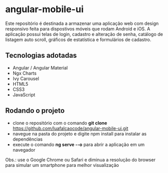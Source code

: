 # angular-mobile-ui
Este repositório é destinada a armazenar uma aplicação web com design responsivo feita para dispostivos móveis que rodam Android e iOS. A aplicação possui telas de login, cadastro e alteração de senha, catálogo de listagem auto scroll, gráficos de estatística e formulários de cadastro. 

## Tecnologias adotadas

+ Angular / Angular Material
+ Ngx Charts
+ Ivy Carousel
+ HTML5
+ CSS3
+ JavaScript


## Rodando o projeto

+ clone o repositório com o comando  **git clone** https://github.com/luafalcaocode/angular-mobile-ui.git
+ navegue na pasta do projeto e digite npm install para instalar as dependências
+ execute o comando **ng serve --o** para abrir a aplicação em um navegador

Obs.: use o Google Chrome ou Safari e diminua a resolução do browser para simular um smartphone para melhor visualização
